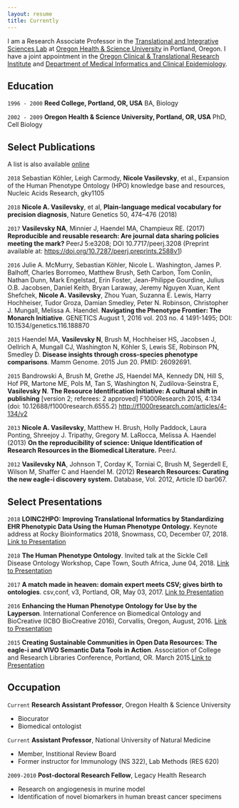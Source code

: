```yaml
---
layout: resume
title: Currently
---
```


I am a Research Associate Professor in the [Translational and Integrative Sciences Lab](https://tislab.org/) at [Oregon Health & Science University](https://www.ohsu.edu/xd/) in Portland, Oregon. I have a joint appointment in the [Oregon Clinical & Translational Research Institute](https://www.ohsu.edu/xd/research/centers-institutes/octri/index.cfm) and [Department of Medical Informatics and Clinical Epidemiology](https://www.ohsu.edu/xd/education/schools/school-of-medicine/departments/clinical-departments/dmice/). 

## Education

`1996 - 2000`
__Reed College, Portland, OR, USA__
BA, Biology

`2002 - 2009`
__Oregon Health & Science University, Portland, OR, USA__
PhD, Cell Biology


## Select Publications

A list is also available [online](https://scholar.google.com/citations?user=RiPIoR4AAAAJ&hl=en&oi=ao)

`2018`
Sebastian Köhler, Leigh Carmody, **Nicole Vasilevsky**, et al., Expansion of the Human Phenotype Ontology (HPO) knowledge base and resources, Nucleic Acids Research, gky1105 

`2018`
**Nicole A. Vasilevsky**, et al, **Plain-language medical vocabulary for precision diagnosis**, Nature Genetics 50, 474–476 (2018)

`2017`
**Vasilevsky NA**, Minnier J, Haendel MA, Champieux RE. (2017) **Reproducible and reusable research: Are journal data sharing policies meeting the mark?** PeerJ 5:e3208; DOI 10.7717/peerj.3208 (Preprint available at: https://doi.org/10.7287/peerj.preprints.2588v1)

`2016`
Julie A. McMurry, Sebastian Köhler, Nicole L. Washington, James P. Balhoff, Charles Borromeo, Matthew Brush, Seth Carbon, Tom Conlin, Nathan Dunn, Mark Engelstad, Erin Foster, Jean-Philippe Gourdine, Julius O.B. Jacobsen, Daniel Keith, Bryan Laraway, Jeremy Nguyen Xuan, Kent Shefchek, **Nicole A. Vasilevsky**, Zhou Yuan, Suzanna E. Lewis, Harry Hochheiser, Tudor Groza, Damian Smedley, Peter N. Robinson, Christopher J. Mungall,   Melissa A. Haendel. **Navigating the Phenotype Frontier: The Monarch Initiative**. GENETICS August 1, 2016 vol. 203 no. 4 1491-1495; DOI: 10.1534/genetics.116.188870

`2015`
Haendel MA, **Vasilevsky N**, Brush M, Hochheiser HS, Jacobsen J, Oellrich A, Mungall CJ, Washington N, Köhler S, Lewis SE, Robinson PN, Smedley D. **Disease insights through cross-species phenotype comparisons**. Mamm Genome. 2015 Jun 20. PMID: 26092691.

`2015`
Bandrowski A, Brush M, Grethe JS, Haendel MA, Kennedy DN, Hill S, Hof PR, Martone ME, Pols M, Tan S, Washington N, Zudilova-Seinstra E, **Vasilevsky N**. **The Resource Identification Initiative: A cultural shift in publishing** [version 2; referees: 2 approved] F1000Research 2015, 4:134 (doi: 10.12688/f1000research.6555.2) http://f1000research.com/articles/4-134/v2

`2013`
**Nicole A. Vasilevsky**, Matthew H. Brush, Holly Paddock, Laura Ponting, Shreejoy J. Tripathy, Gregory M. LaRocca, Melissa A. Haendel (2013) **On the reproducibility of science: Unique Identification of Research Resources in the Biomedical Literature.** PeerJ. 

`2012`
**Vasilevsky NA**, Johnson T, Corday K, Torniai C, Brush M, Segerdell E, Wilson M, Shaffer C and Haendel M. (2012) **Research Resources: Curating the new eagle-i discovery system.** Database, Vol. 2012, Article ID bar067.

## Select Presentations

`2018`
**LOINC2HPO: Improving Translational Informatics by Standardizing EHR Phenotypic Data Using the Human Phenotype Ontology.** Keynote address at Rocky Bioinformatics 2018, Snowmass, CO, December 07, 2018. <a href="https://figshare.com/articles/LOINC2HPO_Improving_Translational_Informatics_by_Standardizing_EHR_Phenotypic_Data_Using_the_Human_Phenotype_Ontology/7439195">Link to Presentation</a>

`2018`
**The Human Phenotype Ontology**. Invited talk at the Sickle Cell Disease Ontology Workshop, Cape Town, South Africa, June 04, 2018. <a href="https://figshare.com/articles/Human_Phenotype_Ontology/6510257">Link to Presentation</a>

`2017`
**A match made in heaven: domain expert meets CSV; gives birth to ontologies**. csv,conf, v3, Portland, OR, May 03, 2017. <a href="https://doi.org/10.6084/m9.figshare.4968119.v1">Link to Presentation</a>

`2016`
**Enhancing the Human Phenotype Ontology for Use by the Layperson**. International Conference on Biomedical Ontology and BioCreative (ICBO BioCreative 2016), Corvallis, Oregon, August, 2016. <a href="http://www.slideshare.net/NicoleVasilevsky/enhancing-the-human-phenotype-ontology-for-use-by-the-layperson-64669468">Link to Presentation</a>

`2015`
**Creating Sustainable Communities in Open Data Resources: The eagle-i and VIVO Semantic Data Tools in Action**. Association of College and Research Libraries Conference, Portland, OR. March 2015.<a href="http://www.slideshare.net/rhmcdonald/creating-sustainable-communities-in-open-data-resources-the-eaglei-and-vivo-semantic-data-tools-in-action">Link to Presentation</a>

## Occupation

`Current`
__Research Assistant Professor__, Oregon Health & Science University 

- Biocurator
- Biomedical ontologist

`Current`
__Assistant Professor__, National University of Natural Medicine

- Member, Institional Review Board
- Former instructor for Immunology (NS 322), Lab Methods (RES 620)

`2009-2010`
__Post-doctoral Research Fellow__, Legacy Health Research 

- Research on angiogenesis in murine model
- Identification of novel biomarkers in human breast cancer specimens

<!-- ### Footer

Last updated: May 2013 -->



